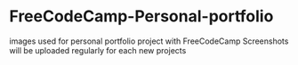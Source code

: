 # FreeCodeCamp-Personal-portfolio
images used for personal portfolio project with FreeCodeCamp
Screenshots will be uploaded regularly for each new projects
